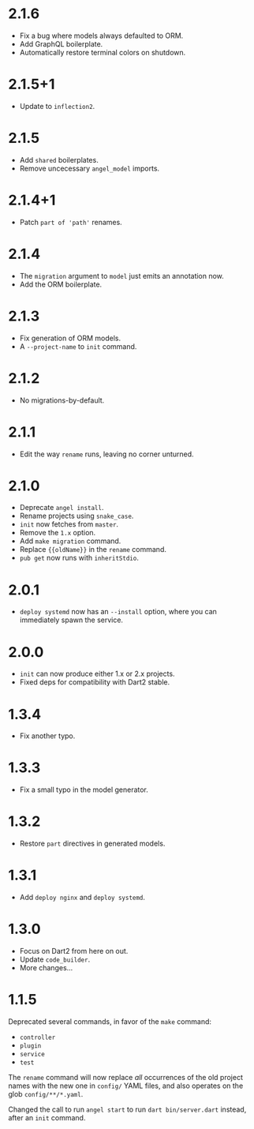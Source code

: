 # 2.1.6
* Fix a bug where models always defaulted to ORM.
* Add GraphQL boilerplate.
* Automatically restore terminal colors on shutdown.

# 2.1.5+1
* Update to `inflection2`.

# 2.1.5
* Add `shared` boilerplates.
* Remove uncecessary `angel_model` imports.

# 2.1.4+1
* Patch `part of 'path'` renames.

# 2.1.4
* The `migration` argument to `model` just emits an annotation now.
* Add the ORM boilerplate.

# 2.1.3
* Fix generation of ORM models.
* A `--project-name` to `init` command.

# 2.1.2
* No migrations-by-default.

# 2.1.1
* Edit the way `rename` runs, leaving no corner unturned.

# 2.1.0
* Deprecate `angel install`.
* Rename projects using `snake_case`.
* `init` now fetches from `master`.
* Remove the `1.x` option.
* Add `make migration` command.
* Replace `{{oldName}}` in the `rename` command.
* `pub get` now runs with `inheritStdio`.

# 2.0.1
* `deploy systemd` now has an `--install` option, where you can immediately
spawn the service.

# 2.0.0
* `init` can now produce either 1.x or 2.x projects.
* Fixed deps for compatibility with Dart2 stable.

# 1.3.4
* Fix another typo.

# 1.3.3
* Fix a small typo in the model generator.

# 1.3.2
* Restore `part` directives in generated models.

# 1.3.1
* Add `deploy nginx` and `deploy systemd`.

# 1.3.0
* Focus on Dart2 from here on out.
* Update `code_builder`.
* More changes...

# 1.1.5
Deprecated several commands, in favor of the `make`
command:
* `controller`
* `plugin`
* `service`
* `test`

The `rename` command will now replace *all* occurrences
of the old project names with the new one in `config/`
YAML files, and also operates on the glob `config/**/*.yaml`.

Changed the call to run `angel start` to run `dart bin/server.dart` instead, after an
`init` command.
